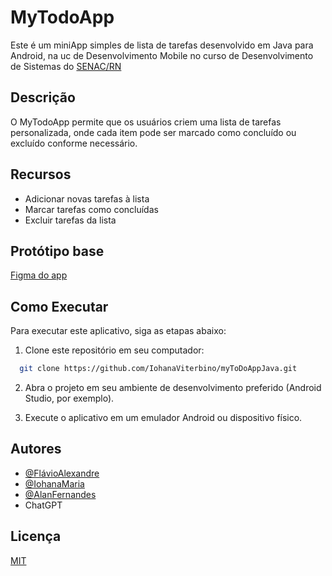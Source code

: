 
# MyTodoApp

Este é um miniApp simples de lista de tarefas desenvolvido em Java para Android, na uc de Desenvolvimento Mobile no curso de Desenvolvimento de Sistemas do [SENAC/RN](https://www.rn.senac.br/)

## Descrição

O MyTodoApp permite que os usuários criem uma lista de tarefas personalizada, onde cada item pode ser marcado como concluído ou excluído conforme necessário.

## Recursos

- Adicionar novas tarefas à lista
- Marcar tarefas como concluídas
- Excluir tarefas da lista


## Protótipo base

[Figma do app](https://www.figma.com/file/fHLb4ZOdxTA3zfEnISALEj/Untitled?type=design&node-id=0%3A1&mode=design&t=4geV9XpWTgTQTbKy-1)


## Como Executar

Para executar este aplicativo, siga as etapas abaixo:

1. Clone este repositório em seu computador:

```bash
  git clone https://github.com/IohanaViterbino/myToDoAppJava.git
```

2. Abra o projeto em seu ambiente de desenvolvimento preferido (Android Studio, por exemplo).

3. Execute o aplicativo em um emulador Android ou dispositivo físico.

## Autores

- [@FlávioAlexandre](https://github.com/ClarkAshida) 
- [@IohanaMaria](https://github.com/IohanaViterbino) 
- [@AlanFernandes](https://github.com/AlanFernandesXavier)
- ChatGPT

## Licença

[MIT](https://choosealicense.com/licenses/mit/)

